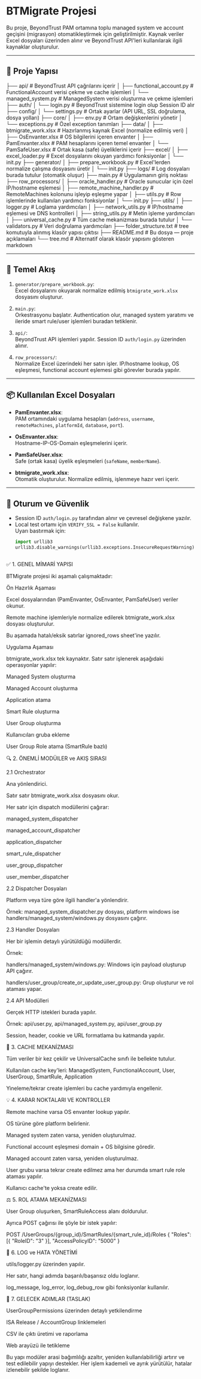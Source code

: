 # BTMigrate Projesi

Bu proje, BeyondTrust PAM ortamına toplu managed system ve account geçişini (migrasyon) otomatikleştirmek için geliştirilmiştir. Kaynak veriler Excel dosyaları üzerinden alınır ve BeyondTrust API'leri kullanılarak ilgili kaynaklar oluşturulur.

---

## 🔧 Proje Yapısı

├── api/ # BeyondTrust API çağrılarını içerir
│ ├── functional_account.py # FunctionalAccount verisi çekme ve cache işlemleri
│ └── managed_system.py # ManagedSystem verisi oluşturma ve çekme işlemleri
├── auth/
│ └── login.py # BeyondTrust sistemine login olup Session ID alır
├── config/
│ └── settings.py # Ortak ayarlar (API URL, SSL doğrulama, dosya yolları)
├── core/
│ ├── env.py # Ortam değişkenlerini yönetir
│ └── exceptions.py # Özel exception tanımları
├── data/
│ ├── btmigrate_work.xlsx # Hazırlanmış kaynak Excel (normalize edilmiş veri)
│ ├── OsEnvanter.xlsx # OS bilgilerini içeren envanter
│ ├── PamEnvanter.xlsx # PAM hesaplarını içeren temel envanter
│ └── PamSafeUser.xlsx # Ortak kasa (safe) üyeliklerini içerir
├── excel/
│ ├── excel_loader.py # Excel dosyalarını okuyan yardımcı fonksiyonlar
│ └── init.py
├── generator/
│ ├── prepare_workbook.py # Excel'lerden normalize çalışma dosyasını üretir
│ └── init.py
├── logs/ # Log dosyaları burada tutulur (otomatik oluşur)
├── main.py # Uygulamanın giriş noktası
├── row_processors/
│ ├── oracle_handler.py # Oracle sunucular için özel IP/hostname eşlemesi
│ ├── remote_machine_handler.py # RemoteMachines kolonunu işleyip eşleşme yapar
│ ├── utils.py # Row işlemlerinde kullanılan yardımcı fonksiyonlar
│ └── init.py
├── utils/
│ ├── logger.py # Loglama yardımcıları
│ ├── network_utils.py # IP/hostname eşlemesi ve DNS kontrolleri
│ ├── string_utils.py # Metin işleme yardımcıları
│ ├── universal_cache.py # Tüm cache mekanizması burada tutulur
│ └── validators.py # Veri doğrulama yardımcıları
├── folder_structure.txt # tree komutuyla alınmış klasör yapısı çıktısı
├── README.md # Bu dosya — proje açıklamaları
└── tree.md # Alternatif olarak klasör yapısını gösteren markdown



---

## 🔁 Temel Akış

1. `generator/prepare_workbook.py`:  
   Excel dosyalarını okuyarak normalize edilmiş `btmigrate_work.xlsx` dosyasını oluşturur.

2. `main.py`:  
   Orkestrasyonu başlatır. Authentication olur, managed system yaratımı ve ileride smart rule/user işlemleri buradan tetiklenir.

3. `api/`:  
   BeyondTrust API işlemleri yapılır. Session ID `auth/login.py` üzerinden alınır.

4. `row_processors/`:  
   Normalize Excel üzerindeki her satırı işler. IP/hostname lookup, OS eşleşmesi, functional account eşlemesi gibi görevler burada yapılır.

---

## 📦 Kullanılan Excel Dosyaları

- **PamEnvanter.xlsx**:  
  PAM ortamındaki uygulama hesapları (`address`, `username`, `remoteMachines`, `platformId`, `database`, `port`).

- **OsEnvanter.xlsx**:  
  Hostname-IP-OS-Domain eşleşmelerini içerir.

- **PamSafeUser.xlsx**:  
  Safe (ortak kasa) üyelik eşleşmeleri (`safeName`, `memberName`).

- **btmigrate_work.xlsx**:  
  Otomatik oluşturulur. Normalize edilmiş, işlenmeye hazır veri içerir.

---

## 🔐 Oturum ve Güvenlik

- Session ID `auth/login.py` tarafından alınır ve çevresel değişkene yazılır.
- Local test ortamı için `VERIFY_SSL = False` kullanılır.  
  Uyarı bastırmak için:
  ```python
  import urllib3
  urllib3.disable_warnings(urllib3.exceptions.InsecureRequestWarning)



✅ 1. GENEL MİMARİ YAPISI

BTMigrate projesi iki aşamalı çalışmaktadır:

Ön Hazırlık Aşaması

Excel dosyalarından (PamEnvanter, OsEnvanter, PamSafeUser) veriler okunur.

Remote machine işlemleriyle normalize edilerek btmigrate_work.xlsx dosyası oluşturulur.

Bu aşamada hatalı/eksik satırlar ignored_rows sheet'ine yazılır.

Uygulama Aşaması

btmigrate_work.xlsx tek kaynaktır. Satır satır işlenerek aşağıdaki operasyonlar yapılır:

Managed System oluşturma

Managed Account oluşturma

Application atama

Smart Rule oluşturma

User Group oluşturma

Kullanıcıları gruba ekleme

User Group Role atama (SmartRule bazlı)

🔍 2. ÖNEMLİ MODÜlLER ve AKIŞ SIRASI

2.1 Orchestrator

Ana yönlendirici.

Satır satır btmigrate_work.xlsx dosyasını okur.

Her satır için dispatch modüllerini çağırar:

managed_system_dispatcher

managed_account_dispatcher

application_dispatcher

smart_rule_dispatcher

user_group_dispatcher

user_member_dispatcher

2.2 Dispatcher Dosyaları

Platform veya türe göre ilgili handler'a yönlendirir.

Örnek: managed_system_dispatcher.py dosyası, platform windows ise handlers/managed_system/windows.py dosyasını çağırır.

2.3 Handler Dosyaları

Her bir işlemin detaylı yürütüldüğü modüllerdir.

Örnek:

handlers/managed_system/windows.py: Windows için payload oluşturup API çağırır.

handlers/user_group/create_or_update_user_group.py: Grup oluşturur ve rol ataması yapar.

2.4 API Modülleri

Gerçek HTTP istekleri burada yapılır.

Örnek: api/user.py, api/managed_system.py, api/user_group.py

Session, header, cookie ve URL formatlama bu katmanda yapılır.

🚪 3. CACHE MEKANİZMASI

Tüm veriler bir kez çekilir ve UniversalCache sınıfı ile bellekte tutulur.

Kullanılan cache key'leri: ManagedSystem, FunctionalAccount, User, UserGroup, SmartRule, Application

Yineleme/tekrar create işlemleri bu cache yardımıyla engellenir.

💡 4. KARAR NOKTALARI VE KONTROLLER

Remote machine varsa OS envanter lookup yapılır.

OS türüne göre platform belirlenir.

Managed system zaten varsa, yeniden oluşturulmaz.

Functional account eşleşmesi domain + OS bilgisine göredir.

Managed account zaten varsa, yeniden oluşturulmaz.

User grubu varsa tekrar create edilmez ama her durumda smart rule role ataması yapılır.

Kullanıcı cache'te yoksa create edilir.

⚖️ 5. ROL ATAMA MEKANİZMASI

User Group oluşurken, SmartRuleAccess alanı doldurulur.

Ayrıca POST çağırısı ile şöyle bir istek yapılır:

POST /UserGroups/{group_id}/SmartRules/{smart_rule_id}/Roles
{
  "Roles": [{ "RoleID": "3" }],
  "AccessPolicyID": "5000"
}

💾 6. LOG ve HATA YÖNETİMİ

utils/logger.py üzerinden yapılır.

Her satır, hangi adımda başarılı/başarısız oldu loglanır.

log_message, log_error, log_debug_row gibi fonksiyonlar kullanılır.

🔎 7. GELECEK ADIMLAR (TASLAK)

UserGroupPermissions üzerinden detaylı yetkilendirme

ISA Release / AccountGroup linklemeleri

CSV ile çıktı üretimi ve raporlama

Web arayüzü ile tetikleme

Bu yapı modüler arasi bağımlılığı azaltır, yeniden kullanılabilirliği artırır ve test edilebilir yapıyı destekler. Her işlem kademeli ve ayrık yürütülür, hatalar izlenebilir şekilde loglanır.